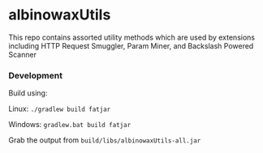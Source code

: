 # albinowaxUtils
This repo contains assorted utility methods which are used by extensions including HTTP Request Smuggler, Param Miner, and Backslash Powered Scanner

### Development
Build using:

Linux: `./gradlew build fatjar`

Windows: `gradlew.bat build fatjar`

Grab the output from `build/libs/albinowaxUtils-all.jar`